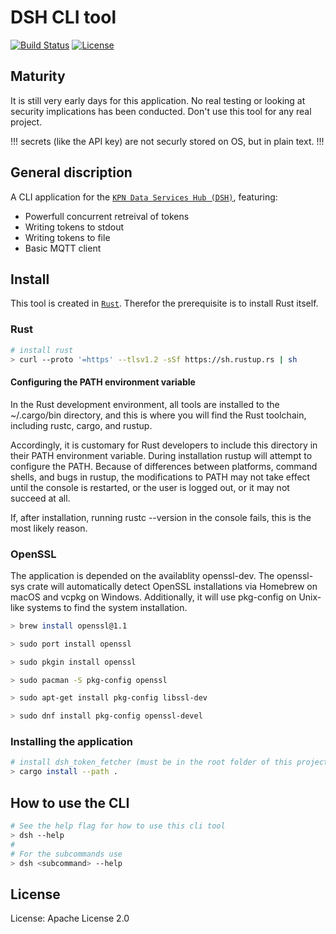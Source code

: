 # DSH CLI tool
[![Build Status](https://github.com/kpn-dsh/dsh/actions/workflows/main.yml/badge.svg)](https://github.com/kpn-dsh/dsh/actions/workflows/main.yml)
[![License](https://img.shields.io/badge/License-Apache%202.0-blue.svg)](https://opensource.org/licenses/Apache-2.0)

## Maturity
It is still very early days for this application. No real testing or looking at security implications has been conducted. Don't use this tool for any real project.

!!! secrets (like the API key) are not securly stored on OS, but in plain text. !!!

## General discription
A CLI application for the [`KPN Data Services Hub (DSH)`](https://kpn.com/dsh), featuring:
- Powerfull concurrent retreival of tokens
- Writing tokens to stdout
- Writing tokens to file
- Basic MQTT client

## Install
This tool is created in [`Rust`](https://www.rust-lang.org/). Therefor the prerequisite is to install Rust itself.

### Rust
```bash
# install rust
> curl --proto '=https' --tlsv1.2 -sSf https://sh.rustup.rs | sh
```

#### Configuring the PATH environment variable
In the Rust development environment, all tools are installed to the ~/.cargo/bin directory, and this is where you will find the Rust toolchain, including rustc, cargo, and rustup.

Accordingly, it is customary for Rust developers to include this directory in their PATH environment variable. During installation rustup will attempt to configure the PATH. Because of differences between platforms, command shells, and bugs in rustup, the modifications to PATH may not take effect until the console is restarted, or the user is logged out, or it may not succeed at all.

If, after installation, running rustc --version in the console fails, this is the most likely reason.

### OpenSSL
The application is depended on the availablity openssl-dev. The openssl-sys crate will automatically detect OpenSSL installations via Homebrew on macOS and vcpkg on Windows. Additionally, it will use pkg-config on Unix-like systems to find the system installation.

``` bash
> brew install openssl@1.1

> sudo port install openssl

> sudo pkgin install openssl

> sudo pacman -S pkg-config openssl

> sudo apt-get install pkg-config libssl-dev

> sudo dnf install pkg-config openssl-devel
```

### Installing the application
```bash
# install dsh_token_fetcher (must be in the root folder of this project)
> cargo install --path .
```

## How to use the CLI
```bash
# See the help flag for how to use this cli tool
> dsh --help
# 
# For the subcommands use
> dsh <subcommand> --help
```

## License
License: Apache License 2.0
